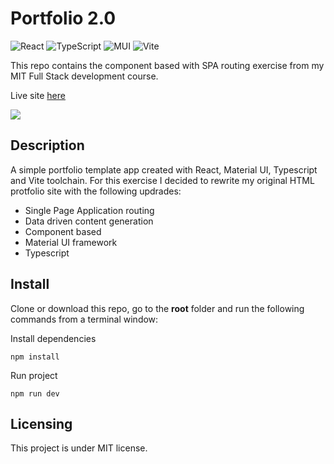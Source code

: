 # Portfolio 2.0

![React](https://img.shields.io/badge/react-%2320232a.svg?style=for-the-badge&logo=react&logoColor=%2361DAFB) ![TypeScript](https://img.shields.io/badge/typescript-%23007ACC.svg?style=for-the-badge&logo=typescript&logoColor=white) ![MUI](https://img.shields.io/badge/MUI-%230081CB.svg?style=for-the-badge&logo=mui&logoColor=white) ![Vite](https://img.shields.io/badge/vite-%23646CFF.svg?style=for-the-badge&logo=vite&logoColor=white)

This repo contains the component based with SPA routing exercise from my MIT Full Stack development course.

Live site [here](https://mike-veilleux.github.io/portfolio-react-ts-mui)

<!-- <img src="https://github.com/Mike-Veilleux/Tic-Tac-Toe_Exercise/blob/main/src/assets/Tic-Tac-Toe_Screenshot.png"> -->

<img src="https://robohash.org/Mike">

## Description

A simple portfolio template app created with React, Material UI, Typescript and Vite toolchain. For this exercise I decided to rewrite my original HTML protfolio site with the following updrades:

- Single Page Application routing
- Data driven content generation
- Component based
- Material UI framework
- Typescript

## Install

Clone or download this repo, go to the **root** folder and run the following commands from a terminal window:

Install dependencies

```
npm install
```

Run project

```
npm run dev
```

## Licensing

This project is under MIT license.
